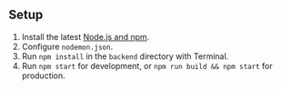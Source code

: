 ## Setup

1.  Install the latest [Node.js and npm](https://npmjs.com/get-npm).
2.  Configure `nodemon.json`.
3.  Run `npm install` in the `backend` directory with Terminal.
4.  Run `npm start` for development, or `npm run build && npm start` for production.
